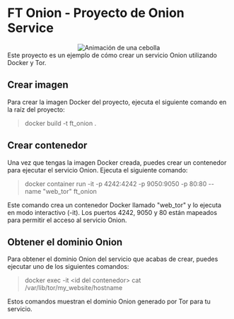 
# FT Onion - Proyecto de Onion Service
<center>
<img src="https://www.gifss.com/alimentos/cebollas/cebolla.gif" alt="Animación de una cebolla">
</center>
Este proyecto es un ejemplo de cómo crear un servicio Onion utilizando Docker y Tor.

## Crear imagen

Para crear la imagen Docker del proyecto, ejecuta el siguiente comando en la raíz del proyecto:


> docker build -t ft_onion .
## Crear contenedor

Una vez que tengas la imagen Docker creada, puedes crear un contenedor para ejecutar el servicio Onion. Ejecuta el siguiente comando:

> docker container run -it -p 4242:4242 -p 9050:9050 -p 80:80 --name "web_tor" ft_onion



Este comando crea un contenedor Docker llamado "web_tor" y lo ejecuta en modo interactivo (-it). Los puertos 4242, 9050 y 80 están mapeados para permitir el acceso al servicio Onion.

## Obtener el dominio Onion

Para obtener el dominio Onion del servicio que acabas de crear, puedes ejecutar uno de los siguientes comandos:

> docker exec -it \<id del contenedor> cat /var/lib/tor/my_website/hostname

Estos comandos muestran el dominio Onion generado por Tor para tu servicio.
